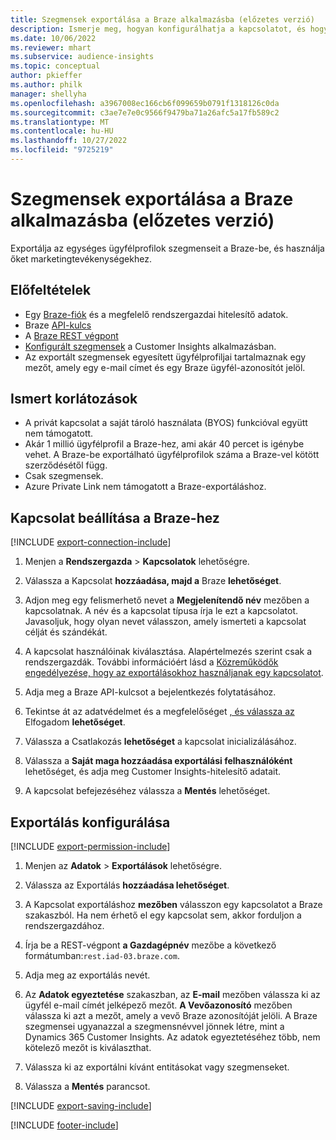 ```yaml
---
title: Szegmensek exportálása a Braze alkalmazásba (előzetes verzió)
description: Ismerje meg, hogyan konfigurálhatja a kapcsolatot, és hogyan exportálhatja a Braze-be.
ms.date: 10/06/2022
ms.reviewer: mhart
ms.subservice: audience-insights
ms.topic: conceptual
author: pkieffer
ms.author: philk
manager: shellyha
ms.openlocfilehash: a3967008ec166cb6f099659b0791f1318126c0da
ms.sourcegitcommit: c3ae7e7e0c9566f9479ba71a26afc5a17fb589c2
ms.translationtype: MT
ms.contentlocale: hu-HU
ms.lasthandoff: 10/27/2022
ms.locfileid: "9725219"
---
```

# <a name="export-segments-to-braze-preview"></a>Szegmensek exportálása a Braze alkalmazásba (előzetes verzió)

Exportálja az egységes ügyfélprofilok szegmenseit a Braze-be, és használja őket marketingtevékenységekhez.

## <a name="prerequisites"></a>Előfeltételek

- Egy [Braze-fiók](https://www.braze.com/) és a megfelelő rendszergazdai hitelesítő adatok.
- Braze [API-kulcs](https://www.braze.com/docs/api/basics/)
- A [Braze REST végpont](https://www.braze.com/docs/api/basics/#api-definitions) 
- [Konfigurált szegmensek](segments.md) a Customer Insights alkalmazásban.
- Az exportált szegmensek egyesített ügyfélprofiljai tartalmaznak egy mezőt, amely egy e-mail címet és egy Braze ügyfél-azonosítót jelöl.

## <a name="known-limitations"></a>Ismert korlátozások

- A privát kapcsolat a saját tároló használata (BYOS) funkcióval együtt nem támogatott.
- Akár 1 millió ügyfélprofil a Braze-hez, ami akár 40 percet is igénybe vehet. A Braze-be exportálható ügyfélprofilok száma a Braze-vel kötött szerződésétől függ.
- Csak szegmensek.
- Azure Private Link nem támogatott a Braze-exportáláshoz.

## <a name="set-up-connection-to-braze"></a>Kapcsolat beállítása a Braze-hez

[!INCLUDE [export-connection-include](includes/export-connection-admn.md)]

1. Menjen a **Rendszergazda** > **Kapcsolatok** lehetőségre.

1. Válassza a Kapcsolat **hozzáadása, majd a** Braze **lehetőséget**.

1. Adjon meg egy felismerhető nevet a **Megjelenítendő név** mezőben a kapcsolatnak. A név és a kapcsolat típusa írja le ezt a kapcsolatot. Javasoljuk, hogy olyan nevet válasszon, amely ismerteti a kapcsolat célját és szándékát.

1. A kapcsolat használóinak kiválasztása. Alapértelmezés szerint csak a rendszergazdák. További információért lásd a [Közreműködők engedélyezése, hogy az exportálásokhoz használjanak egy kapcsolatot](connections.md#allow-contributors-to-use-a-connection-for-exports).

1. Adja meg a Braze API-kulcsot a bejelentkezés folytatásához.

1. Tekintse át az adatvédelmet és a megfelelőséget [, és válassza az](connections.md#data-privacy-and-compliance) Elfogadom **lehetőséget**.

1. Válassza a Csatlakozás **lehetőséget** a kapcsolat inicializálásához.

1. Válassza a **Saját maga hozzáadása exportálási felhasználóként** lehetőséget, és adja meg Customer Insights-hitelesítő adatait.

1. A kapcsolat befejezéséhez válassza a **Mentés** lehetőséget.

## <a name="configure-an-export"></a>Exportálás konfigurálása

[!INCLUDE [export-permission-include](includes/export-permission.md)]

1. Menjen az **Adatok** > **Exportálások** lehetőségre.

1. Válassza az Exportálás **hozzáadása lehetőséget**.

1. A Kapcsolat exportáláshoz **mezőben** válasszon egy kapcsolatot a Braze szakaszból. Ha nem érhető el egy kapcsolat sem, akkor forduljon a rendszergazdához.

1. Írja be a REST-végpont **a Gazdagépnév** mezőbe a következő formátumban:`rest.iad-03.braze.com`.

1. Adja meg az exportálás nevét.

1. Az **Adatok egyeztetése** szakaszban, az **E-mail** mezőben válassza ki az ügyfél e-mail címét jelképező mezőt. **A Vevőazonosító** mezőben válassza ki azt a mezőt, amely a vevő Braze azonosítóját jelöli. A Braze szegmensei ugyanazzal a szegmensnévvel jönnek létre, mint a Dynamics 365 Customer Insights. Az adatok egyeztetéséhez több, nem kötelező mezőt is kiválaszthat.

1. Válassza ki az exportálni kívánt entitásokat vagy szegmenseket.

1. Válassza a **Mentés** parancsot.

[!INCLUDE [export-saving-include](includes/export-saving.md)]

[!INCLUDE [footer-include](includes/footer-banner.md)]
